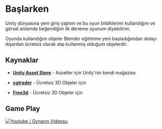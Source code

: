 # Başlarken
Unity dünyasına yeni giriş yaptım ve bu oyun bildiklerimi kullandığım ve görsel anlamda beğendiğim ilk deneme oyunum diyebilirim. 

Oyunda kullandığım objeler Blender eğitimine yeni başladığımdan dolayı dışardan ücretsiz olarak alıp kullanmış olduğum objelerdir. 

## Kaynaklar
* [**Unity Asset Store**](https://assetstore.unity.com/) - Assetler için Unity'nin kendi mağazası

* [**cgtrader**](https://www.cgtrader.com/) - Ücretsiz 3D Objeler için

* [**Free3d**](https://free3d.com/) - Ücretsiz 3D Objeler için

## Game Play

[![Youtube / Oynanış Videosu](https://i.resimyukle.xyz/A9AdfL.png)](http://www.youtube.com/watch?v=2BXbOsTvYOs)
